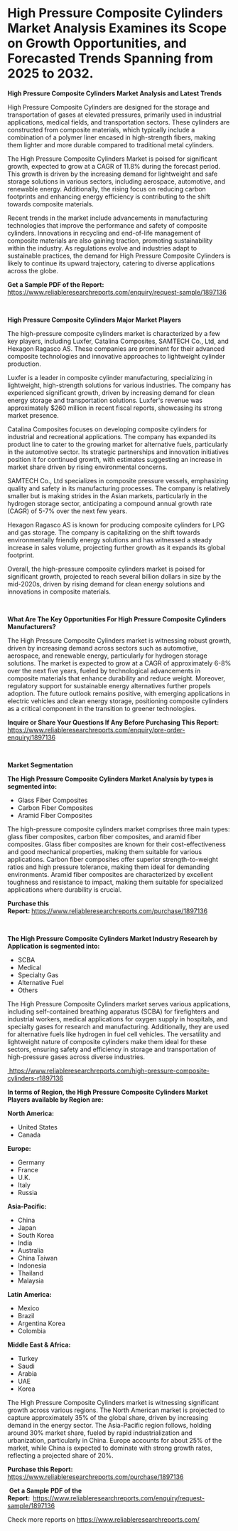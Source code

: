 <p><h1>High Pressure Composite Cylinders Market Analysis Examines its Scope on Growth Opportunities, and Forecasted Trends Spanning from 2025 to 2032.</h1></p><p><strong>High Pressure Composite Cylinders Market Analysis and Latest Trends</strong></p>
<p><p>High Pressure Composite Cylinders are designed for the storage and transportation of gases at elevated pressures, primarily used in industrial applications, medical fields, and transportation sectors. These cylinders are constructed from composite materials, which typically include a combination of a polymer liner encased in high-strength fibers, making them lighter and more durable compared to traditional metal cylinders.</p><p>The High Pressure Composite Cylinders Market is poised for significant growth, expected to grow at a CAGR of 11.8% during the forecast period. This growth is driven by the increasing demand for lightweight and safe storage solutions in various sectors, including aerospace, automotive, and renewable energy. Additionally, the rising focus on reducing carbon footprints and enhancing energy efficiency is contributing to the shift towards composite materials.</p><p>Recent trends in the market include advancements in manufacturing technologies that improve the performance and safety of composite cylinders. Innovations in recycling and end-of-life management of composite materials are also gaining traction, promoting sustainability within the industry. As regulations evolve and industries adapt to sustainable practices, the demand for High Pressure Composite Cylinders is likely to continue its upward trajectory, catering to diverse applications across the globe.</p></p>
<p><strong>Get a Sample PDF of the Report:&nbsp;</strong> <a href="https://www.reliableresearchreports.com/enquiry/request-sample/1897136?utm_campaign=2185&utm_medium=2&utm_source=Github&utm_content=ia&utm_term=22022025&utm_id=high-pressure-composite-cylinders">https://www.reliableresearchreports.com/enquiry/request-sample/1897136</a></p>
<p>&nbsp;</p>
<p><strong>High Pressure Composite Cylinders Major Market Players</strong></p>
<p><p>The high-pressure composite cylinders market is characterized by a few key players, including Luxfer, Catalina Composites, SAMTECH Co., Ltd, and Hexagon Ragasco AS. These companies are prominent for their advanced composite technologies and innovative approaches to lightweight cylinder production.</p><p>Luxfer is a leader in composite cylinder manufacturing, specializing in lightweight, high-strength solutions for various industries. The company has experienced significant growth, driven by increasing demand for clean energy storage and transportation solutions. Luxfer's revenue was approximately $260 million in recent fiscal reports, showcasing its strong market presence.</p><p>Catalina Composites focuses on developing composite cylinders for industrial and recreational applications. The company has expanded its product line to cater to the growing market for alternative fuels, particularly in the automotive sector. Its strategic partnerships and innovation initiatives position it for continued growth, with estimates suggesting an increase in market share driven by rising environmental concerns.</p><p>SAMTECH Co., Ltd specializes in composite pressure vessels, emphasizing quality and safety in its manufacturing processes. The company is relatively smaller but is making strides in the Asian markets, particularly in the hydrogen storage sector, anticipating a compound annual growth rate (CAGR) of 5-7% over the next few years.</p><p>Hexagon Ragasco AS is known for producing composite cylinders for LPG and gas storage. The company is capitalizing on the shift towards environmentally friendly energy solutions and has witnessed a steady increase in sales volume, projecting further growth as it expands its global footprint.</p><p>Overall, the high-pressure composite cylinders market is poised for significant growth, projected to reach several billion dollars in size by the mid-2020s, driven by rising demand for clean energy solutions and innovations in composite materials.</p></p>
<p>&nbsp;</p>
<p><strong>What Are The Key Opportunities For High Pressure Composite Cylinders Manufacturers?</strong></p>
<p><p>The High Pressure Composite Cylinders market is witnessing robust growth, driven by increasing demand across sectors such as automotive, aerospace, and renewable energy, particularly for hydrogen storage solutions. The market is expected to grow at a CAGR of approximately 6-8% over the next five years, fueled by technological advancements in composite materials that enhance durability and reduce weight. Moreover, regulatory support for sustainable energy alternatives further propels adoption. The future outlook remains positive, with emerging applications in electric vehicles and clean energy storage, positioning composite cylinders as a critical component in the transition to greener technologies.</p></p>
<p><strong>Inquire or Share Your Questions If Any Before Purchasing This Report:</strong> <a href="https://www.reliableresearchreports.com/enquiry/pre-order-enquiry/1897136?utm_campaign=2185&utm_medium=2&utm_source=Github&utm_content=ia&utm_term=22022025&utm_id=high-pressure-composite-cylinders">https://www.reliableresearchreports.com/enquiry/pre-order-enquiry/1897136</a></p>
<p>&nbsp;</p>
<p><strong>Market Segmentation</strong></p>
<p><strong>The High Pressure Composite Cylinders Market Analysis by types is segmented into:</strong></p>
<p><ul><li>Glass Fiber Composites</li><li>Carbon Fiber Composites</li><li>Aramid Fiber Composites</li></ul></p>
<p><p>The high-pressure composite cylinders market comprises three main types: glass fiber composites, carbon fiber composites, and aramid fiber composites. Glass fiber composites are known for their cost-effectiveness and good mechanical properties, making them suitable for various applications. Carbon fiber composites offer superior strength-to-weight ratios and high pressure tolerance, making them ideal for demanding environments. Aramid fiber composites are characterized by excellent toughness and resistance to impact, making them suitable for specialized applications where durability is crucial.</p></p>
<p><strong>Purchase this Report:&nbsp;</strong><a href="https://www.reliableresearchreports.com/purchase/1897136?utm_campaign=2185&utm_medium=2&utm_source=Github&utm_content=ia&utm_term=22022025&utm_id=high-pressure-composite-cylinders">https://www.reliableresearchreports.com/purchase/1897136</a></p>
<p>&nbsp;</p>
<p><strong>The High Pressure Composite Cylinders Market Industry Research by Application is segmented into:</strong></p>
<p><ul><li>SCBA</li><li>Medical</li><li>Specialty Gas</li><li>Alternative Fuel</li><li>Others</li></ul></p>
<p><p>The High Pressure Composite Cylinders market serves various applications, including self-contained breathing apparatus (SCBA) for firefighters and industrial workers, medical applications for oxygen supply in hospitals, and specialty gases for research and manufacturing. Additionally, they are used for alternative fuels like hydrogen in fuel cell vehicles. The versatility and lightweight nature of composite cylinders make them ideal for these sectors, ensuring safety and efficiency in storage and transportation of high-pressure gases across diverse industries.</p></p>
<p><a href="https://www.reliableresearchreports.com/high-pressure-composite-cylinders-r1897136?utm_campaign=2185&utm_medium=2&utm_source=Github&utm_content=ia&utm_term=22022025&utm_id=high-pressure-composite-cylinders">&nbsp;https://www.reliableresearchreports.com/high-pressure-composite-cylinders-r1897136</a></p>
<p><strong>In terms of Region, the High Pressure Composite Cylinders Market Players available by Region are:</strong></p>
<p>
    <p> <strong> North America: </strong>
        <ul>
            <li>United States</li>
            <li>Canada</li>
        </ul>
        </p> 
    <p> <strong> Europe: </strong>
        <ul>
            <li>Germany</li>
            <li>France</li>
            <li>U.K.</li>
            <li>Italy</li>
            <li>Russia</li>
        </ul>
        </p> 
    <p> <strong> Asia-Pacific: </strong>
        <ul>
            <li>China</li>
            <li>Japan</li>
            <li>South Korea</li>
            <li>India</li>
            <li>Australia</li>
            <li>China Taiwan</li>
            <li>Indonesia</li>
            <li>Thailand</li>
            <li>Malaysia</li>
        </ul>
        </p> 
    <p> <strong> Latin America: </strong>
        <ul>
            <li>Mexico</li>
            <li>Brazil</li>
            <li>Argentina Korea</li>
            <li>Colombia</li>
        </ul>
        </p> 
    <p> <strong> Middle East & Africa: </strong>
        <ul>
            <li>Turkey</li>
            <li>Saudi</li>
            <li>Arabia</li>
            <li>UAE</li>
            <li>Korea</li>
        </ul>
    </p>
    </p>
<p><p>The High Pressure Composite Cylinders market is witnessing significant growth across various regions. The North American market is projected to capture approximately 35% of the global share, driven by increasing demand in the energy sector. The Asia-Pacific region follows, holding around 30% market share, fueled by rapid industrialization and urbanization, particularly in China. Europe accounts for about 25% of the market, while China is expected to dominate with strong growth rates, reflecting a projected share of 20%.</p></p>
<p><strong>Purchase this Report: </strong><a href="https://www.reliableresearchreports.com/purchase/1897136?utm_campaign=2185&utm_medium=2&utm_source=Github&utm_content=ia&utm_term=22022025&utm_id=high-pressure-composite-cylinders">https://www.reliableresearchreports.com/purchase/1897136</a></p>
<p>&nbsp;<strong>Get a Sample PDF of the Report:&nbsp;&nbsp;</strong><a href="https://www.reliableresearchreports.com/enquiry/request-sample/1897136?utm_campaign=2185&utm_medium=2&utm_source=Github&utm_content=ia&utm_term=22022025&utm_id=high-pressure-composite-cylinders">https://www.reliableresearchreports.com/enquiry/request-sample/1897136</a></p>
<p><strong></strong></p>
<p>Check more reports on <a href="https://www.reliableresearchreports.com/?utm_campaign=2185&utm_medium=2&utm_source=Github&utm_content=ia&utm_term=22022025&utm_id=high-pressure-composite-cylinders">https://www.reliableresearchreports.com/</a></p>